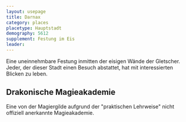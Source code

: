 ```yaml
---
layout: usepage
title: Darnax
category: places
placetype: Hauptstadt
demography: 5612
supplement: Festung im Eis
leader: 
---
```


Eine uneinnehmbare Festung inmitten der eisigen Wände der Gletscher. Jeder, der dieser Stadt einen Besuch abstattet, hat
mit interessierten Blicken zu leben.

<!--more-->

## Drakonische Magieakademie

Eine von der Magiergilde aufgrund der "praktischen Lehrweise" nicht offiziell anerkannte Magieakademie.